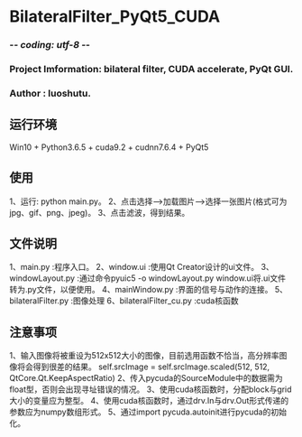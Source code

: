 # BilateralFilter_PyQt5_CUDA
### -*- coding: utf-8 -*-
### Project Imformation: bilateral filter, CUDA accelerate, PyQt GUI.
### Author             : luoshutu.

## 运行环境
Win10 + Python3.6.5 + cuda9.2 + cudnn7.6.4 + PyQt5

## 使用
1、运行: python main.py。
2、点击选择-->加载图片-->选择一张图片(格式可为jpg、gif、png、jpeg)。
3、点击滤波，得到结果。

## 文件说明
1、main.py                :程序入口。
2、window.ui              :使用Qt Creator设计的ui文件。
3、windowLayout.py        :通过命令pyuic5 -o windowLayout.py window.ui将.ui文件转为.py文件，以便使用。
4、mainWindow.py          :界面的信号与动作的连接。
5、bilateralFilter.py     :图像处理
6、bilateralFilter_cu.py  :cuda核函数

## 注意事项
1、输入图像将被重设为512x512大小的图像，目前选用函数不恰当，高分辨率图像将会得到很差的结果。
        self.srcImage = self.srcImage.scaled(512, 512, QtCore.Qt.KeepAspectRatio)
2、传入pycuda的SourceModule中的数据需为float型，否则会出现寻址错误的情况。
3、使用cuda核函数时，分配block与grid大小的变量应为整型。
4、使用cuda核函数时，通过drv.In与drv.Out形式传递的参数应为numpy数组形式。
5、通过import pycuda.autoinit进行pycuda的初始化。
